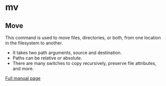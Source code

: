 # mv

## Move

This command is used to move files, directories, or both, from one location in the filesystem to another. 

* It takes two path arguments, source and destination.
* Paths can be relative or absolute.
* There are many switches to copy recursively, preserve file attributes, and more.

[Full manual page](http://man7.org/linux/man-pages/man1/mv.1p.html)